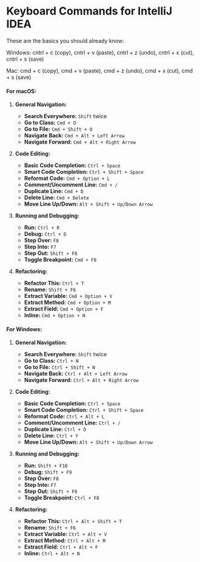 # Keyboard Commands for IntelliJ IDEA

These are the basics you should already know:

Windows:
 cntrl + c (copy), cntrl + v (paste), cntrl + z (undo), cntrl + x (cut), cntrl + s (save)

Mac:
cmd + c (copy), cmd + v (paste), cmd + z (undo), cmd + x (cut), cmd + s (save)

#### For macOS:

1. **General Navigation:**
   - **Search Everywhere:** `Shift` twice
   - **Go to Class:** `Cmd + O`
   - **Go to File:** `Cmd + Shift + O`
   - **Navigate Back:** `Cmd + Alt + Left Arrow`
   - **Navigate Forward:** `Cmd + Alt + Right Arrow`

2. **Code Editing:**
   - **Basic Code Completion:** `Ctrl + Space`
   - **Smart Code Completion:** `Ctrl + Shift + Space`
   - **Reformat Code:** `Cmd + Option + L`
   - **Comment/Uncomment Line:** `Cmd + /`
   - **Duplicate Line:** `Cmd + D`
   - **Delete Line:** `Cmd + Delete`
   - **Move Line Up/Down:** `Alt + Shift + Up/Down Arrow`

3. **Running and Debugging:**
   - **Run:** `Ctrl + R`
   - **Debug:** `Ctrl + D`
   - **Step Over:** `F8`
   - **Step Into:** `F7`
   - **Step Out:** `Shift + F8`
   - **Toggle Breakpoint:** `Cmd + F8`

4. **Refactoring:**
   - **Refactor This:** `Ctrl + T`
   - **Rename:** `Shift + F6`
   - **Extract Variable:** `Cmd + Option + V`
   - **Extract Method:** `Cmd + Option + M`
   - **Extract Field:** `Cmd + Option + F`
   - **Inline:** `Cmd + Option + N`

#### For Windows:

1. **General Navigation:**
   - **Search Everywhere:** `Shift` twice
   - **Go to Class:** `Ctrl + N`
   - **Go to File:** `Ctrl + Shift + N`
   - **Navigate Back:** `Ctrl + Alt + Left Arrow`
   - **Navigate Forward:** `Ctrl + Alt + Right Arrow`

2. **Code Editing:**
   - **Basic Code Completion:** `Ctrl + Space`
   - **Smart Code Completion:** `Ctrl + Shift + Space`
   - **Reformat Code:** `Ctrl + Alt + L`
   - **Comment/Uncomment Line:** `Ctrl + /`
   - **Duplicate Line:** `Ctrl + D`
   - **Delete Line:** `Ctrl + Y`
   - **Move Line Up/Down:** `Alt + Shift + Up/Down Arrow`

3. **Running and Debugging:**
   - **Run:** `Shift + F10`
   - **Debug:** `Shift + F9`
   - **Step Over:** `F8`
   - **Step Into:** `F7`
   - **Step Out:** `Shift + F8`
   - **Toggle Breakpoint:** `Ctrl + F8`

4. **Refactoring:**
   - **Refactor This:** `Ctrl + Alt + Shift + T`
   - **Rename:** `Shift + F6`
   - **Extract Variable:** `Ctrl + Alt + V`
   - **Extract Method:** `Ctrl + Alt + M`
   - **Extract Field:** `Ctrl + Alt + F`
   - **Inline:** `Ctrl + Alt + N`